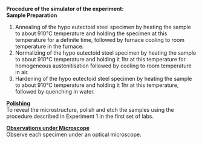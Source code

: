 <b>Procedure of the simulator of the experiment:</b><br>
<b>Sample Preparation</b><br>
1.	Annealing of the hypo eutectoid steel specimen by heating the sample to about 910°C temperature and holding the specimen at this temperature for a definite time, followed by furnace cooling to room temperature in the furnace.<br>
2.	Normalizing of the hypo eutectoid steel specimen by heating the sample to about 910°C temperature and holding it 1hr at this temperature for homogeneous austenitisation followed by cooling to room temperature in air.<br>
3.	Hardening of the hypo eutectoid steel specimen by heating the sample to about 910°C temperature and holding it 1hr at this temperature, followed by quenching in water.<br>

<b><u>Polishing</u></b><br>
To reveal the microstructure, polish and etch the samples using the procedure described in Experiment 1 in the first set of labs.<br>

<b><u>Observations under Microscope</u></b><br>
Observe each specimen under an optical microscope.


